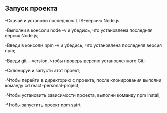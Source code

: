 
## Запуск проекта
-Скачай и установи последнюю LTS-версию Node.js.

-Выполни в консоли node -v и убедись, что установлена последняя версия Node.js;

-Введи в консоли npm -v и убедись, что установлена последняя версия npm;

-Введи git --version, чтобы проверь версию установленного Git;

-Склонируй и запусти этот проект;

-Чтобы перейти в директорию с проекта, после клонирования выполни команду cd react-personal-project;

-Чтобы установить зависимости проекта, выполни команду npm install;

-Чтобы запустить проект npm satrt
